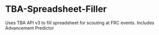 # TBA-Spreadsheet-Filler
Uses TBA API v3 to fill spreadsheet for scouting at FRC events.
Includes Advancement Predictor
